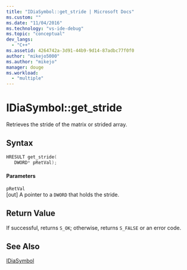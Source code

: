 ```yaml
---
title: "IDiaSymbol::get_stride | Microsoft Docs"
ms.custom: ""
ms.date: "11/04/2016"
ms.technology: "vs-ide-debug"
ms.topic: "conceptual"
dev_langs: 
  - "C++"
ms.assetid: 4264742a-3d91-44b9-9d14-87adbc77f0f0
author: "mikejo5000"
ms.author: "mikejo"
manager: douge
ms.workload: 
  - "multiple"
---
```

# IDiaSymbol::get_stride
Retrieves the stride of the matrix or strided array.  
  
## Syntax  
  
```C++  
HRESULT get_stride(   
   DWORD* pRetVal);  
```  
  
#### Parameters  
 `pRetVal`  
 [out] A pointer to a `DWORD` that holds the stride.  
  
## Return Value  
 If successful, returns `S_OK`; otherwise, returns `S_FALSE` or an error code.  
  
## See Also  
 [IDiaSymbol](../../debugger/debug-interface-access/idiasymbol.md)